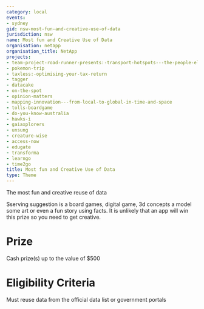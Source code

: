 ```yaml
---
category: local
events:
- sydney
gid: nsw-most-fun-and-creative-use-of-data
jurisdiction: nsw
name: Most fun and Creative Use of Data
organisation: netapp
organisation_title: NetApp
projects:
- team-project-road-runner-presents:-transport-hotspots---the-people-element
- pokemon-trip
- taxless:-optimising-your-tax-return
- tagger
- datacake
- on-the-spot
- opinion-matters
- mapping-innovation---from-local-to-global-in-time-and-space
- tolls-boardgame
- do-you-know-australia
- hawks-i
- gaiaxplorers
- unsung
- creature-wise
- access-now
- edugate
- transforma
- learngo
- time2go
title: Most fun and Creative Use of Data
type: Theme
---
```


The most fun and creative reuse of data 

Sserving suggestion is a board games, digital game, 3d concepts a model some art or even a fun story using facts. It is unlikely that an app will win this prize so you need to get creative.

# Prize
Cash prize(s) up to the value of $500

# Eligibility Criteria
Must reuse data from the official data list or  government portals